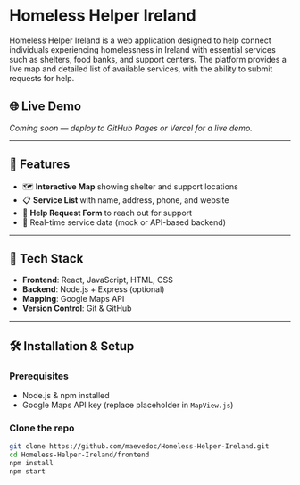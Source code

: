 # Homeless Helper Ireland

Homeless Helper Ireland is a web application designed to help connect individuals experiencing homelessness in Ireland with essential services such as shelters, food banks, and support centers. The platform provides a live map and detailed list of available services, with the ability to submit requests for help.

## 🌐 Live Demo

*Coming soon — deploy to GitHub Pages or Vercel for a live demo.*

---

## 📸 Features

- 🗺️ **Interactive Map** showing shelter and support locations
- 📋 **Service List** with name, address, phone, and website
- 📨 **Help Request Form** to reach out for support
- 🔁 Real-time service data (mock or API-based backend)

---

## 🚀 Tech Stack

- **Frontend**: React, JavaScript, HTML, CSS
- **Backend**: Node.js + Express (optional)
- **Mapping**: Google Maps API
- **Version Control**: Git & GitHub

---

## 🛠️ Installation & Setup

### Prerequisites

- Node.js & npm installed
- Google Maps API key (replace placeholder in `MapView.js`)

### Clone the repo

```bash
git clone https://github.com/maevedoc/Homeless-Helper-Ireland.git
cd Homeless-Helper-Ireland/frontend
npm install
npm start
